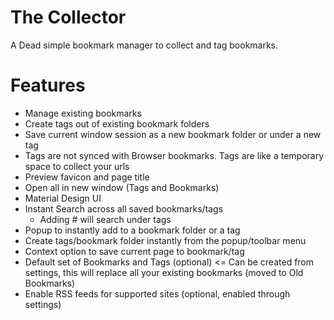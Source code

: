 # The Collector

A Dead simple bookmark manager to collect and tag bookmarks. 

# Features

* Manage existing bookmarks 
* Create tags out of existing bookmark folders
* Save current window session as a new bookmark folder or under a new tag
* Tags are not synced with Browser bookmarks. Tags are like a temporary space to collect your urls
* Preview favicon and page title
* Open all in new window (Tags and Bookmarks)
* Material Design UI
* Instant Search across all saved bookmarks/tags
    * Adding #<tag-name> <search-term> will search under tags
* Popup to instantly add to a bookmark folder or a tag
* Create tags/bookmark folder instantly from the popup/toolbar menu
* Context option to save current page to bookmark/tag
* Default set of Bookmarks and Tags (optional) <= Can be created from settings, this will replace all your existing bookmarks (moved to Old Bookmarks)
* Enable RSS feeds for supported sites (optional, enabled through settings)
